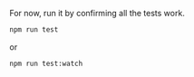 For now, run it by confirming all the tests work.

```bash
npm run test
```

or

```bash
npm run test:watch
```
